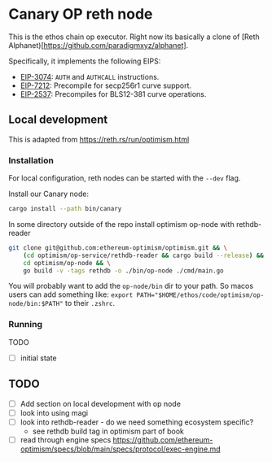 # Canary OP reth node

This is the ethos chain op executor. Right now its basically a clone of [Reth Alphanet)[https://github.com/paradigmxyz/alphanet].

Specifically, it implements the following EIPS:
 - [EIP-3074](https://eips.ethereum.org/EIPS/eip-3074): `AUTH` and `AUTHCALL` instructions.
 - [EIP-7212](https://eips.ethereum.org/EIPS/eip-7212): Precompile for secp256r1 curve support.
 - [EIP-2537](https://eips.ethereum.org/EIPS/eip-2537): Precompiles for BLS12-381 curve operations.

## Local development

This is adapted from https://reth.rs/run/optimism.html

### Installation

For local configuration, reth nodes can be started with the `--dev` flag.

Install our Canary node:

```sh
cargo install --path bin/canary
```

In some directory outside of the repo install optimism op-node with rethdb-reader

```sh
git clone git@github.com:ethereum-optimism/optimism.git && \
    (cd optimism/op-service/rethdb-reader && cargo build --release) && \ 
    cd optimism/op-node && \
    go build -v -tags rethdb -o ./bin/op-node ./cmd/main.go 
```
You will probably want to add the `op-node/bin` dir to your path. So macos users can add something like: `export PATH="$HOME/ethos/code/optimism/op-node/bin:$PATH"` to their `.zshrc`.

### Running

TODO
- [ ] initial state

## TODO

- [ ] Add section on local development with op node
- [ ] look into using magi
- [ ] look into rethdb-reader - do we need something ecosystem specific?
  - see rethdb build tag in optimism part of book
- [ ] read through engine specs https://github.com/ethereum-optimism/specs/blob/main/specs/protocol/exec-engine.md